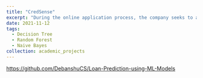 ```yaml
---
title: "CredSense"
excerpt: "During the online application process, the company seeks to automate (in real time) the loan qualification process based on the information entered by the customer. ML models will help the company predict loan approvals, thereby speeding up the decision-making process for determining whether or not an applicant is eligible for a loan."
date: 2021-11-12
tags:
  - Decision Tree
  - Random Forest
  - Naive Bayes
collection: academic_projects
---
```


<https://github.com/DebanshuCS/Loan-Prediction-using-ML-Models>